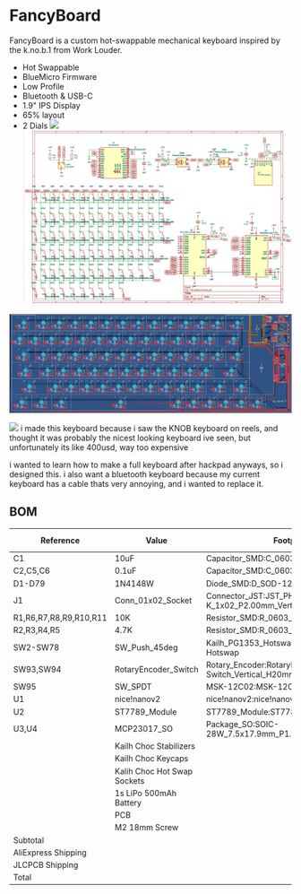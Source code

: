 # FancyBoard

FancyBoard is a custom hot-swappable mechanical keyboard inspired by the k.no.b.1 from Work Louder.

- Hot Swappable
- BlueMicro Firmware
- Low Profile
- Bluetooth & USB-C
- 1.9" IPS Display
- 65% layout
- 2 Dials
![](assets/FancyBoard_Render.png)
![](assets/schematic.png)


![](assets/pcb.png)


![](assets/viewer.png.png)
i made this keyboard because i saw the KNOB keyboard on reels, and thought it was probably the nicest looking keyboard ive seen, but unfortunately its like 400usd, way too expensive

i wanted to learn how to make a full keyboard after hackpad anyways, so i designed this. i also want a bluetooth keyboard because my current keyboard has a cable thats very annoying, and i wanted to replace it.

## BOM
|Reference             |Value                      |Footprint                                                    |Qty|Link                                                 |Price (USD)|
|----------------------|---------------------------|-------------------------------------------------------------|---|-----------------------------------------------------|-----------|
|C1                    |10uF                       |Capacitor_SMD:C_0603_1608Metric                              |1  |https://www.aliexpress.com/item/1005002761630440.html|3.13       |
|C2,C5,C6              |0.1uF                      |Capacitor_SMD:C_0603_1608Metric                              |3  |                                                     |           |
|D1-D79                |1N4148W                    |Diode_SMD:D_SOD-123                                          |78 |https://www.aliexpress.com/item/1005006123061230.html|2.8        |
|J1                    |Conn_01x02_Socket          |Connector_JST:JST_PH_B2B-PH-K_1x02_P2.00mm_Vertical          |1  |https://www.aliexpress.com/item/1005004955655144.html|2          |
|R1,R6,R7,R8,R9,R10,R11|10K                        |Resistor_SMD:R_0603_1608Metric                               |7  |https://www.aliexpress.com/item/1005008912576822.html|1.9        |
|R2,R3,R4,R5           |4.7K                       |Resistor_SMD:R_0603_1608Metric                               |4  |https://www.aliexpress.com/item/1005008912576822.html|1.9        |
|SW2-SW78              |SW_Push_45deg              |Kailh_PG1353_Hotswap:Kailh-PG1353-Hotswap                    |78 |https://www.aliexpress.com/item/1005008644185126.html|32.61      |
|SW93,SW94             |RotaryEncoder_Switch       |Rotary_Encoder:RotaryEncoder_Alps_EC11E-Switch_Vertical_H20mm|2  |https://www.aliexpress.com/item/1005007644083514.html|2.25       |
|SW95                  |SW_SPDT                    |MSK-12C02:MSK-12C02                                          |1  |https://www.aliexpress.com/item/1005009568929894.html|2.13       |
|U1                    |nice!nanov2                |nice!nanov2:nice!nanov2                                      |1  |https://www.aliexpress.com/item/1005007266112508.html|3.02       |
|U2                    |ST7789_Module              |ST7789_Module:ST7789_Module                                  |1  |https://www.aliexpress.com/item/1005006042323705.html|2.54       |
|U3,U4                 |MCP23017_SO                |Package_SO:SOIC-28W_7.5x17.9mm_P1.27mm                       |2  |https://www.aliexpress.com/item/1005009559642041.html|4.07       |
|                      |Kailh Choc Stabilizers     |                                                             |1  |https://www.aliexpress.com/item/1005006528731543.html|8.65       |
|                      |Kailh Choc Keycaps         |                                                             |78 |https://www.aliexpress.com/item/1005008146995393.html|15.76      |
|                      |Kalih Choc Hot Swap Sockets|                                                             |78 |https://www.aliexpress.com/item/1005006625852715.html|9.73       |
|                      |1s LiPo 500mAh Battery     |                                                             |1  |https://www.aliexpress.com/item/1005007016796736.html|9.15       |
|                      |PCB                        |                                                             |   |https://jlcpcb.com                                   |19         |
|                      |M2 18mm Screw              |                                                             |   |https://www.aliexpress.com/item/1005007264845313.html|1.89       |
|Subtotal              |                           |                                                             |   |                                                     |122.53     |
|AliExpress Shipping   |                           |                                                             |   |                                                     |14.45      |
|JLCPCB Shipping       |                           |                                                             |   |                                                     |13.14      |
|Total                 |                           |                                                             |   |                                                     |150.12     |

